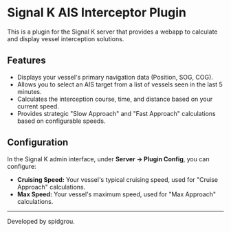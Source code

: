 # Signal K AIS Interceptor Plugin

This is a plugin for the Signal K server that provides a webapp to calculate and display vessel interception solutions.

## Features

*   Displays your vessel's primary navigation data (Position, SOG, COG).
*   Allows you to select an AIS target from a list of vessels seen in the last 5 minutes.
*   Calculates the interception course, time, and distance based on your current speed.
*   Provides strategic "Slow Approach" and "Fast Approach" calculations based on configurable speeds.

## Configuration

In the Signal K admin interface, under **Server -> Plugin Config**, you can configure:

*   **Cruising Speed:** Your vessel's typical cruising speed, used for "Cruise Approach" calculations.
*   **Max Speed:** Your vessel's maximum speed, used for "Max Approach" calculations.

---
Developed by spidgrou.
